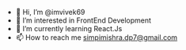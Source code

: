 - 👋 Hi, I’m @imvivek69
- 👀 I’m interested in FrontEnd Development
- 🌱 I’m currently learning React.Js
- 📫 How to reach me simpimishra.dp7@gmail.com

<!---
imvivek69/imvivek69 is a ✨ special ✨ repository because its `README.md` (this file) appears on your GitHub profile.
You can click the Preview link to take a look at your changes.
--->
